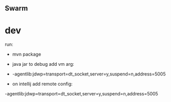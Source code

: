 ## Swarm

# dev
run:
+ mvn package
+ java jar <args>
to debug add vm arg:

+ -agentlib:jdwp=transport=dt_socket,server=y,suspend=n,address=5005

+ on intellij add remote config:

 -agentlib:jdwp=transport=dt_socket,server=y,suspend=n,address=5005
